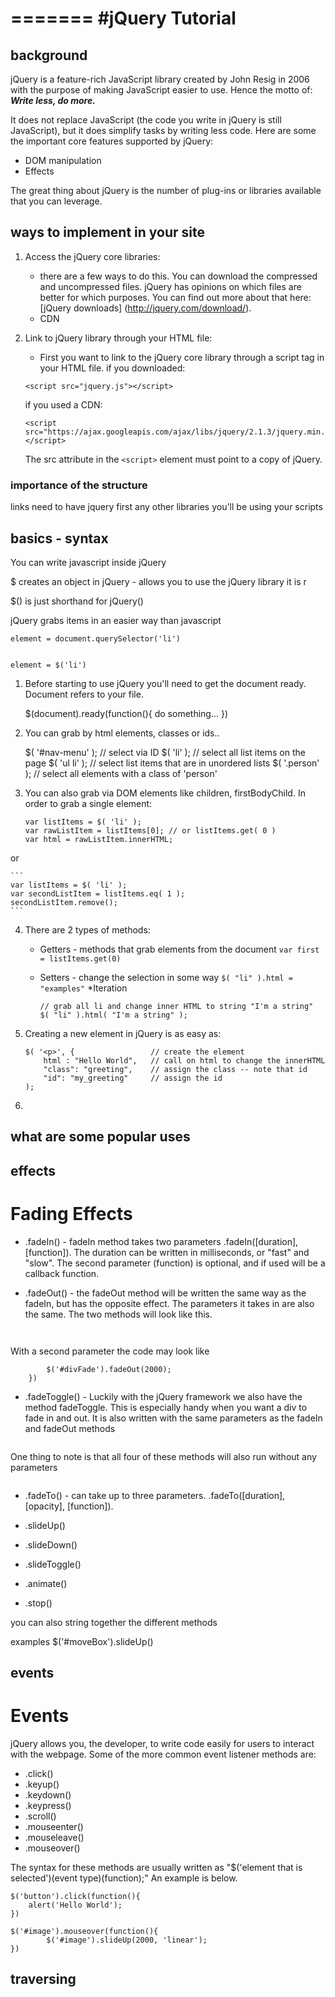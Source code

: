 =======
#jQuery Tutorial
===

## background
jQuery is a feature-rich JavaScript library created by John Resig in 2006 with the purpose of making JavaScript easier to use.
Hence the motto of: **_Write less, do more._**

It does not replace JavaScript (the code you write in jQuery is still JavaScript), but it does simplify tasks by
writing less code.
Here are some the important core features supported by jQuery:

 * DOM manipulation
 * Effects

The great thing about jQuery is the number of plug-ins or libraries available that you can leverage.  

## ways to implement in your site
1. Access the jQuery core libraries:
   * there are a few ways to do this. You can download the compressed and uncompressed files. jQuery has opinions on which files are better for which purposes.
   You can find out more about that here: [jQuery downloads] (http://jquery.com/download/).
   * CDN
1. Link to jQuery library through your HTML file:
   * First you want to link to the jQuery core library through a script tag in your HTML file.
   if you downloaded:
   
	```    
	<script src="jquery.js"></script>
    
    ```
   if you used a CDN:
   
	``` 
   <script src="https://ajax.googleapis.com/ajax/libs/jquery/2.1.3/jquery.min.js"></script>
    
    ```

   The src attribute in the `<script>` element must point to a copy of jQuery.

 ### importance of the structure
  
 links need to have jquery first
 any other libraries you'll be using
 your scripts 
 
## basics - syntax

You can write javascript inside jQuery
	
$ creates an object in jQuery - allows you to use the jQuery library 
it is r

$() is just shorthand for jQuery()

jQuery grabs items in an easier way than javascript

	element = document.querySelector('li')
	
	
	element = $('li')
	
	
1. Before starting to use jQuery you'll need to get the document ready.
Document refers to your file.

	$(document).ready(function(){
			do something...
	})

2. You can grab by html elements, classes or ids..

	$( '#nav-menu' ); // select via ID
	$( 'li' );      // select all list items on the page
	$( 'ul li' );   // select list items that are in unordered lists
	$( '.person' ); // select all elements with a class of 'person'	
3. You can also grab via DOM elements like children, firstBodyChild.
 In order to grab a single element:
 	
 	```
 	var listItems = $( 'li' );
	var rawListItem = listItems[0]; // or listItems.get( 0 )
	var html = rawListItem.innerHTML;
	```
	
  or
  
	```
	var listItems = $( 'li' );
	var secondListItem = listItems.eq( 1 );
	secondListItem.remove();	
	```
4. There are 2 types of methods:
   * Getters - methods that grab elements from the document `var first = listItems.get(0)`
   * Setters - change the selection in some way `$( "li" ).html = "examples"`
		*Iteration
		
		```
		// grab all li and change inner HTML to string "I'm a string"
		$( "li" ).html( "I'm a string" );
		
		```
		


4. Creating a new element in jQuery is as easy as:
	
	```
	$( '<p>', {					// create the element
		html : "Hello World",	// call on html to change the innerHTML
		"class": "greeting",	// assign the class -- note that id 
		"id": "my_greeting"		// assign the id 
	); 
	```

5. 








## what are some popular uses

## effects

# Fading Effects

* .fadeIn() - fadeIn method takes two parameters .fadeIn([duration], [function]). The duration can be written in milliseconds, or "fast" and "slow". The second parameter (function) is optional, and if used will be a callback function.  

* .fadeOut() - the fadeOut method will be written the same way as the fadeIn, but has the opposite effect. The parameters it takes in are also the same. The two methods will look like this.

``` $('#divFade').fadeIn(2000)
```

``` $('#divFade').fadeOut(2000)
```

With a second parameter the code may look like
``` $('#divFade').fadeIn(2000, function(){
        $('#divFade').fadeOut(2000);    
    })
```

* .fadeToggle() - Luckily with the jQuery framework we also have the method fadeToggle. This is especially handy when you want a div to fade in and out. It is also written with the same parameters as the fadeIn and fadeOut methods 
```$('#divFade').fadeToggle(2000);
```

One thing to note is that all four of these methods will also run without any parameters
```$('#divFade').fadeToggle();
```

* .fadeTo() - can take up to three parameters. .fadeTo([duration], [opacity], [function]).


* .slideUp()
* .slideDown()
* .slideToggle()
* .animate()
* .stop()

you can also string together the different methods

examples 
$('#moveBox').slideUp()



## events

# Events

jQuery allows you, the developer, to write code easily for users to interact with the webpage. Some of the more common event listener methods are:

  * .click()
  * .keyup()
  * .keydown()
  * .keypress()
  * .scroll()
  * .mouseenter()
  * .mouseleave()
  * .mouseover()

The syntax for these methods are usually written as "$('element that is selected')(event type)(function);" An example is below.

```
$('button').click(function(){
    alert('Hello World');
})
```

```
$('#image').mouseover(function(){
        $('#image').slideUp(2000, 'linear');
})
```

## traversing
